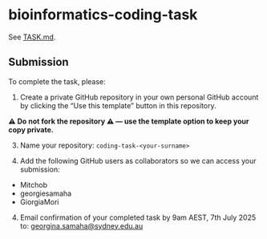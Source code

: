 # bioinformatics-coding-task

See [TASK.md](https://github.com/Sydney-Informatics-Hub/bioinformatics-coding-task/blob/main/TASK.md).  

## Submission 

To complete the task, please:

1. Create a private GitHub repository in your own personal GitHub account by clicking the “Use this template” button in this repository.

**⚠️ Do not fork the repository ⚠️ — use the template option to keep your copy private.**

3. Name your repository: `coding-task-<your-surname>`

4. Add the following GitHub users as collaborators so we can access your submission:
  - Mitchob
  - georgiesamaha
  - GiorgiaMori

4. Email confirmation of your completed task by 9am AEST, 7th July 2025 to: georgina.samaha@sydney.edu.au
